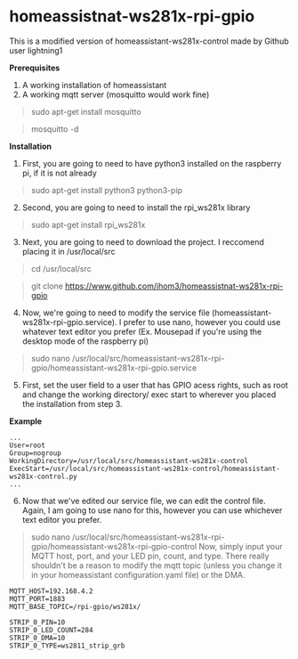# homeassistnat-ws281x-rpi-gpio
This is a modified version of homeassistant-ws281x-control made by Github user lightning1 

**Prerequisites**
1. A working installation of homeassistant
2. A working mqtt server (mosquitto would work fine)
  > sudo apt-get install mosquitto
  
  > mosquitto -d
  
**Installation**
1. First, you are going to need to have python3 installed on the raspberry pi, if it is not already
> sudo apt-get install python3 python3-pip
2. Second, you are going to need to install the rpi_ws281x library 
> sudo apt-get install rpi_ws281x
3. Next, you are going to need to download the project. I reccomend placing it in /usr/local/src
> cd /usr/local/src
  
> git clone https://www.github.com/ihom3/homeassistnat-ws281x-rpi-gpio

4. Now, we're going to need to modify the service file (homeassistant-ws281x-rpi-gpio.service). I prefer to use nano, however you could use whatever text editor you prefer (Ex. Mousepad if you're using the desktop mode of the raspberry pi)
>sudo nano /usr/local/src/homeassistant-ws281x-rpi-gpio/homeassistant-ws281x-rpi-gpio.service
5. First, set the user field to a user that has GPIO acess rights, such as root and change the working directory/ exec start to wherever you placed the installation from step 3.

**Example**
```
...
User=root
Group=nogroup
WorkingDirectory=/usr/local/src/homeassistant-ws281x-control
ExecStart=/usr/local/src/homeassistant-ws281x-control/homeassistant-ws281x-control.py
...
```
6. Now that we've edited our service file, we can edit the control file. Again, I am going to use nano for this, however you can use whichever text editor you prefer. 
> sudo nano /usr/local/src/homeassistant-ws281x-rpi-gpio/homeassistant-ws281x-rpi-gpio-control
Now, simply input your MQTT host, port, and your LED pin, count, and type. There really shouldn't be a reason to modify the mqtt topic (unless you change it in your homeassistant configuration.yaml file) or the DMA.
```
MQTT_HOST=192.168.4.2
MQTT_PORT=1883
MQTT_BASE_TOPIC=/rpi-gpio/ws281x/

STRIP_0_PIN=10
STRIP_0_LED_COUNT=284
STRIP_0_DMA=10
STRIP_0_TYPE=ws2811_strip_grb

```
